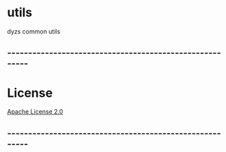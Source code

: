 # utils
dyzs common utils
## --------------------------------------------------------
# License
[Apache License 2.0](https://github.com/dyzs/utils/blob/master/LICENSE)
## --------------------------------------------------------
